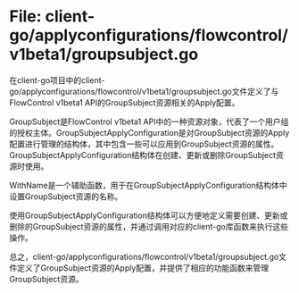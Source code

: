 # File: client-go/applyconfigurations/flowcontrol/v1beta1/groupsubject.go

在client-go项目中的client-go/applyconfigurations/flowcontrol/v1beta1/groupsubject.go文件定义了与FlowControl v1beta1 API的GroupSubject资源相关的Apply配置。

GroupSubject是FlowControl v1beta1 API中的一种资源对象，代表了一个用户组的授权主体。GroupSubjectApplyConfiguration是对GroupSubject资源的Apply配置进行管理的结构体，其中包含一些可以应用到GroupSubject资源的属性。GroupSubjectApplyConfiguration结构体在创建、更新或删除GroupSubject资源时使用。

WithName是一个辅助函数，用于在GroupSubjectApplyConfiguration结构体中设置GroupSubject资源的名称。

使用GroupSubjectApplyConfiguration结构体可以方便地定义需要创建、更新或删除的GroupSubject资源的属性，并通过调用对应的client-go库函数来执行这些操作。

总之，client-go/applyconfigurations/flowcontrol/v1beta1/groupsubject.go文件定义了GroupSubject资源的Apply配置，并提供了相应的功能函数来管理GroupSubject资源。

